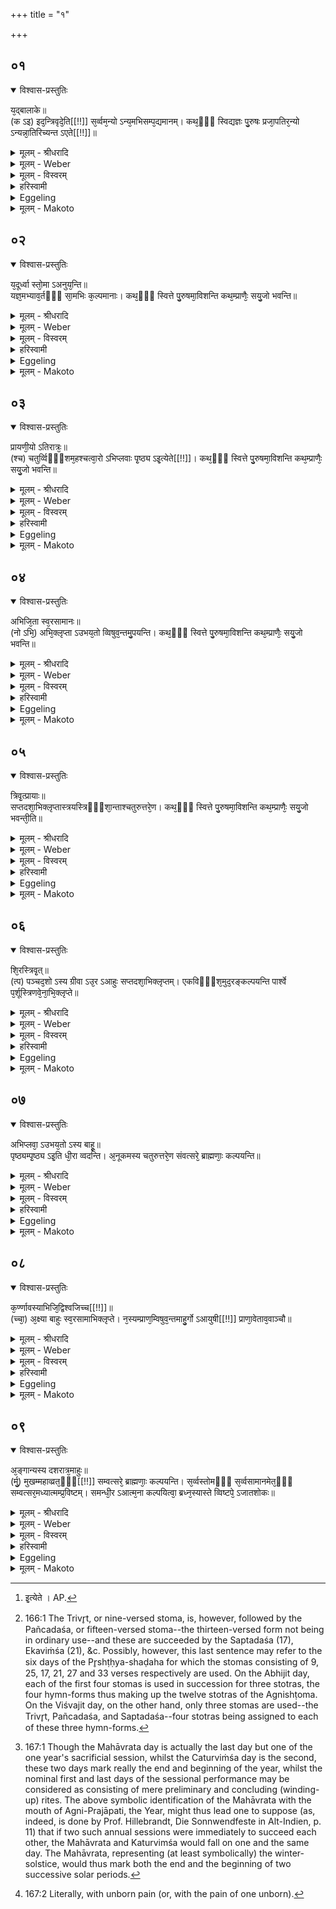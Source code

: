 +++
title = "१"

+++


##  ०१


<details open><summary>विश्वास-प्रस्तुतिः</summary>

य᳘द्बालाके॥  
(क ऽइ) इद᳘न्त्रिवृदे᳘ति[[!!]] स᳘र्व्वम᳘न्यो ऽन्य᳘मभिसम्प᳘द्यमानम्। कथ᳘ᳫँ᳘ स्विद्यज्ञः पु᳘रुषः प्रजा᳘पतिर᳘न्यो ऽन्यन्ना᳘तिरिच्यन्त ऽएते[[!!]]॥
</details>

<details><summary>मूलम् - श्रीधरादि</summary>

य᳘द्बालाके॥  
(क ऽइ) इद᳘न्त्रिवृदे᳘ति[[!!]] स᳘र्व्वम᳘न्यो ऽन्य᳘मभिसम्प᳘द्यमानम्। कथ᳘ᳫँ᳘ स्विद्यज्ञः पु᳘रुषः प्रजा᳘पतिर᳘न्यो ऽन्यन्ना᳘तिरिच्यन्त ऽएते[[!!]]॥
</details>

<details><summary>मूलम् - Weber</summary>

य᳘द्बालाके ॥  
इदं᳘ त्रिवृ᳘दे᳘ति स᳘र्वमॗन्योऽन्य᳘मभिसम्प᳘द्यमानम् ॥  
कथ᳘ᳫं᳘ स्विद्यज्ञः पु᳘रुषः प्रजा᳘पतिरॗन्योऽन्यं ना᳘तिरिच्यन्तऽएते᳟ ॥
</details>

<details><summary>मूलम् - विस्वरम्</summary>

"यद्बालाके त्रिवृदेति सर्वमन्योन्यमभिसंपद्यमानम् । 
कथं स्विद्यज्ञः पुरुषः प्रजापतिरन्यो ऽन्यं नातिरिच्यन्त एते ॥ १ ॥ 
</details>

<details><summary>हरिस्वामी</summary>

अथ ब्राह्मणद्वये गवामयनपुरुषप्रजापतीनां कलासाम्यमुच्यते- प्रश्नप्रतिवचनाभ्यां- **यद्बालाक** इति । श्लोकाः एते नव । बलाकस्यापत्यं बालाकिः । सपृष्ठ्यतो पृष्टान् अनिर्दिष्टः । हे बालाके! यदिदं अधियज्ञाध्यात्माधिदैवम् सर्वं त्रिवृत् अन्यो ऽन्यस्मिन् संपद्यमानम् । एतदनु स्वीक्रियते । ततः कथं यज्ञादयः अन्यो ऽन्यमतिरिक्ता भवन्तीति प्रश्नः ॥ १ ॥ 
</details>

<details><summary>Eggeling</summary>

1. 'Seeing that all this threefold universe keeps passing into one another, O Bālāki, how is it that

these,--to wit, the sacrifice, Man, and Prajāpati,--do not exceed one another?
</details>

<details><summary>मूलम् - Makoto</summary>

य᳓द् बा᳓ला᳓के ।॥  
इदं᳓ त्रिवृ᳓द् ए᳓ति स᳓र्वम् अन्यो᳙ऽन्य᳓म् अभिसम्प᳓द्यमा᳓नम् ।॥  
कथँ᳓ स्विद् यज्ञः᳓ पु᳓रुषः प्रजा᳓प्तिर् अन्यो᳙ऽन्यं ना᳓तिरिच्यन्त एते᳓ ॥॥
</details>


##  ०२


<details open><summary>विश्वास-प्रस्तुतिः</summary>

य᳘दूर्ध्वा स्तो᳘मा ऽअनुय᳘न्ति॥  
यज्ञ᳘मभ्याव᳘र्तᳫँ᳭ सा᳘मभिः क᳘ल्पमानाः। कथ᳘ᳫँ᳘ स्वित्ते पु᳘रुषमा᳘विशन्ति कथ᳘म्प्राणैः᳘ सयु᳘जो भवन्ति॥
</details>

<details><summary>मूलम् - श्रीधरादि</summary>

य᳘दूर्ध्वा स्तो᳘मा ऽअनुय᳘न्ति॥  
यज्ञ᳘मभ्याव᳘र्तᳫँ᳭ सा᳘मभिः क᳘ल्पमानाः। कथ᳘ᳫँ᳘ स्वित्ते पु᳘रुषमा᳘विशन्ति कथ᳘म्प्राणैः᳘ सयु᳘जो भवन्ति॥
</details>

<details><summary>मूलम् - Weber</summary>

य᳘दूर्ध्वा स्तो᳘मा अनुय᳘न्ति ॥  
यज्ञ᳘मभ्याव᳘र्तᳫं सा᳘मभिः क᳘ल्पमानाः ॥  
कथ᳘ᳫं᳘ स्वित्ते पु᳘रुषमा᳘विशन्ति कथं᳘ प्राणैः᳘ सयु᳘जो भवन्ति ॥
</details>

<details><summary>मूलम् - विस्वरम्</summary>

यदूर्ध्वाः स्तोमा अनुयन्ति यज्ञमभ्यावर्तं सामभिः कल्पमानाः । 
कथं स्वित्ते पुरुषमाविशन्ति कथं प्राणैः सयुजो भवन्ति ॥ २ ॥ 
</details>

<details><summary>हरिस्वामी</summary>

यदूर्ध्वाः स्तोमाः । अनुयन्ति इति लिङ्वचनव्यत्ययः । ये ऊर्ध्वाः वर्द्धमानकाः स्तोमाः त्रिवृदादयः आनुपूर्व्येण यन्ति प्रवर्तन्ते । यज्ञमभ्यावर्तं आवृत्त्या इति च स्पष्टमित्यर्थः । सामभिः ससंख्येयैः । ये कल्पमानाः आत्मनो लभमानाः । कथं ते पुरुषमाविशंति ? उपासकैराश्रियमाणा अपि निरालम्बनत्वाद्दुरावेशा इत्यभिप्रायः । कथं च 'प्राणैः' पुरुषगतैः सयुजः सहयुक्ता अतिरिक्ता भवन्ति ॥ २ ॥ 
</details>

<details><summary>Eggeling</summary>

2. Seeing that the upward Stomas follow the sacrifice, fitting themselves by repetitions with Sāmans, how do they enter man, and how do they become united with the vital airs?
</details>

<details><summary>मूलम् - Makoto</summary>

य᳓द् ऊर्द्वा᳓ स्तो᳓मा᳓ अनुय᳓न्ति ।॥  
यज्ञ᳓म् अभ्या᳓व᳓र्तँ सा᳓मभिः क᳓ल्पमा᳓नाः᳓ ।॥  
कथँ᳓ स्वित् ते᳓ पु᳓रुषम् आ᳓विशन्ति कथं᳓ प्रा᳓णैः᳓ सयु᳓जो भवन्ति ॥॥
</details>


##  ०३


<details open><summary>विश्वास-प्रस्तुतिः</summary>

प्रायणी᳘यो ऽतिरात्रः᳘॥  
(श्च) चतुर्व्विᳫँ᳭शम᳘हश्चत्वा᳘रो ऽभिप्लवाः पृ᳘ष्ठ्य ऽइ᳘त्येते[[!!]]। कथ᳘ᳫँ᳘ स्वित्ते पु᳘रुषमा᳘विशन्ति कथ᳘म्प्राणैः᳘ सयु᳘जो भवन्ति॥
</details>

<details><summary>मूलम् - श्रीधरादि</summary>

प्रायणी᳘यो ऽतिरात्रः᳘॥  
(श्च) चतुर्व्विᳫँ᳭शम᳘हश्चत्वा᳘रो ऽभिप्लवाः पृ᳘ष्ठ्य ऽइ᳘त्येते[[!!]]। कथ᳘ᳫँ᳘ स्वित्ते पु᳘रुषमा᳘विशन्ति कथ᳘म्प्राणैः᳘ सयु᳘जो भवन्ति॥
</details>

<details><summary>मूलम् - Weber</summary>

प्रायणी᳘योऽतिरात्रः᳘ ॥  
चतुर्विᳫंश᳘महश्चत्वा᳘रोऽभिप्लवाः पृ᳘ष्ठ्य इ᳘त्येते᳘ [^wbr_1] ॥  
कथ᳘ᳫं᳘ स्वित्ते पु᳘रुषमा᳘विशन्ति कथं᳘ प्राणैः᳘ सयु᳘जो भवन्ति ॥  

[^wbr_1]: इ᳘त्येते । AP.
</details>

<details><summary>मूलम् - विस्वरम्</summary>

प्रायणीयो ऽतिरात्रश्चतुर्विंशमहश्चात्वारो ऽभिप्लवाः पृष्ठ्य इत्येते । 
कथं स्वित्ते पुरुषमाविशन्ति कथं प्राणैः सयुजो भवन्ति ॥ ३ ॥ 
</details>

<details><summary>हरिस्वामी</summary>

प्रायणीयः प्रायणीयादिरूपं न किंचित् पुरुषैर्दृश्यते इत्यभिप्रायः ॥ ३ ॥ 
</details>

<details><summary>Eggeling</summary>

3. The Prāyaṇīya Atirātra, the Caturviṁśa day, the four Abhiplavas, and the Pr̥shṭḥya (shaḍaha):how do these enter man, and how do they become united with the vital airs?
</details>

<details><summary>मूलम् - Makoto</summary>

प्रा᳓यणी᳓यो ऽतिरा᳓त्रः᳓ ।॥  
चतुर्विँश᳓म् अ᳓हश् चत्वा᳓रो ऽभिप्लवाः᳓ पृ᳓ष्ठ्य इ᳓त्य् एते᳓ ।॥  
कथँ᳓ स्वित् ते᳓ पु᳓रुषम् आ᳓विशन्ति कथं᳓ प्रा᳓णैः᳓ सयु᳓जो भवन्ति ॥॥
</details>


##  ०४


<details open><summary>विश्वास-प्रस्तुतिः</summary>

अभिजि᳘ता स्व᳘रसामानः॥  
(नो ऽभि᳘) अभि᳘क्लृप्ता ऽउभय᳘तो व्विषुव᳘न्तमु᳘पयन्ति। कथ᳘ᳫँ᳘ स्वित्ते पु᳘रुषमा᳘विशन्ति कथ᳘म्प्राणैः᳘ सयु᳘जो भवन्ति॥
</details>

<details><summary>मूलम् - श्रीधरादि</summary>

अभिजि᳘ता स्व᳘रसामानः॥  
(नो ऽभि᳘) अभि᳘क्लृप्ता ऽउभय᳘तो व्विषुव᳘न्तमु᳘पयन्ति। कथ᳘ᳫँ᳘ स्वित्ते पु᳘रुषमा᳘विशन्ति कथ᳘म्प्राणैः᳘ सयु᳘जो भवन्ति॥
</details>

<details><summary>मूलम् - Weber</summary>

अभिजि᳘ता स्व᳘रसामानः ॥  
अभि᳘क्लृप्ता उभय᳘तो विषुव᳘न्तमु᳘पयन्ति ॥  
कथ᳘ᳫं᳘ स्वित्ते पु᳘रुषमा᳘विशन्ति कथं᳘ प्राणैः᳘ सयु᳘जो भवन्ती᳘ति ॥
</details>

<details><summary>मूलम् - विस्वरम्</summary>

अभिजिता स्वरसामानो ऽभिक्लृप्ता उभयतो विषुवन्तमुपयन्ति । 
कथं स्वित्ते पुरुषमाविशन्ति कथं प्राणैः सयुजो भवन्ति ॥ ४ ॥ 
</details>

<details><summary>हरिस्वामी</summary>

अभिजिता विश्वजिता वा इति विशेषः । अभिक्लृप्ताः परितो ह्यभिमुखीकृताः । अनुलोमा इत्यर्थः । उभयतः पुरस्तात् परस्ताच्च । विषुवन्तं मध्ये स्थितं उपगच्छन्ति । **कथं स्वित्ते** इति । न च अध्यात्मं किंचित् दृश्यते इत्यभिप्राय ॥ ४ ॥ 
</details>

<details><summary>Eggeling</summary>

4. Fitted out with the Abhijit, the Svarasāmans join the Vishuvat on both sides:--how do these enter man, and how do they become united with the vital airs?
</details>

<details><summary>मूलम् - Makoto</summary>

अभिजि᳓ता᳓ स्व᳓रसा᳓मा᳓नः ।॥  
अभि᳓क्ल्̥^प्ता᳓ उभय᳓तो विषुव᳓न्तम् उ᳓पयन्ति ।॥  
कथँ᳓ स्वित् ते᳓ पु᳓रुषम् आ᳓विशन्ति कथं᳓ प्रा᳓णैः᳓ सयु᳓जो भवन्ति ॥॥
</details>


##  ०५


<details open><summary>विश्वास-प्रस्तुतिः</summary>

त्रिवृ᳘त्प्रायाः॥  
सप्तदशा᳘भिक्लृप्तास्त्रयस्त्रिᳫँ᳭शा᳘न्ताश्चतुरुत्तरे᳘ण। कथ᳘ᳫँ᳘ स्वित्ते पु᳘रुषमा᳘विशन्ति कथ᳘म्प्राणैः᳘ सयु᳘जो भवन्ती᳘ति॥
</details>

<details><summary>मूलम् - श्रीधरादि</summary>

त्रिवृ᳘त्प्रायाः॥  
सप्तदशा᳘भिक्लृप्तास्त्रयस्त्रिᳫँ᳭शा᳘न्ताश्चतुरुत्तरे᳘ण। कथ᳘ᳫँ᳘ स्वित्ते पु᳘रुषमा᳘विशन्ति कथ᳘म्प्राणैः᳘ सयु᳘जो भवन्ती᳘ति॥
</details>

<details><summary>मूलम् - Weber</summary>

त्रिवृ᳘त्प्रायाः ॥  
सप्तदशा᳘भिक्लृप्तास्त्रयस्त्रिᳫंशा᳘न्ताश्चतुरुत्तरे᳘ण ॥  
कथ᳘ᳫं᳘ स्वित्ते पु᳘रुषमा᳘विशन्ति कथं᳘ प्राणैः᳘ सयु᳘जो भवन्ती᳘ति ॥
</details>

<details><summary>मूलम् - विस्वरम्</summary>

त्रिवृत्प्रायाः सप्तदशाभिक्लृप्तास्त्रयस्त्रिंशांताश्चतुरुत्तरेण । 
कथं स्वित्ते पुरुषमाविशन्ति कथं प्राणैः सयुजो भवन्ति" इति ॥ ५ ॥ 
</details>

<details><summary>हरिस्वामी</summary>

'त्रिवृत्प्रायाः' त्रिवृता प्रयन्ति प्रवर्तते इति त्रिवृत्प्रायाः । त्रिवृदादय इत्यर्थः । सप्तदशेन मध्ये स्थितेन अभिक्लृप्ताः अभिगताः 'सप्तदशाभिक्लृप्ताः' । सप्तदशमध्या इत्यर्थः । 'त्रयस्त्रिंशांताः' त्रयस्त्रिंशः अन्तो येषां ते त्रयस्त्रिंशांताः पार्ष्ठिका स्तोमाः । चतुरुत्तरेण स्तोमेन सह ये दशरात्रे वर्तन्ते । छन्दोमेषु हि चतुर्विंशचतुश्चत्वारिंशस्तोमाः । तेषु ये चतुरुत्तरस्तोमाः । तेषु दिवसेषु स्थिता इत्यर्थः । कथं स्वित्ते पुरुषमिति व्याख्यातम् ॥ ५ ॥ 
</details>

<details><summary>Eggeling</summary>

5. Setting out with the Trivr̥t, fitted out with the (Pañcadaśa and) Saptadaśa, and ending with the Trayastriṁśa; with (the series of stomas increasing) successively by four (syllables [^egg_486]):--how do these enter man, and how do they become united with the vital airs?'

[^egg_486]: 166:1 The Trivr̥t, or nine-versed stoma, is, however, followed by the Pañcadaśa, or fifteen-versed stoma--the thirteen-versed form not being in ordinary use--and these are succeeded by the Saptadaśa (17), Ekaviṁśa (21), &c. Possibly, however, this last sentence may refer to the six days of the Pr̥shṭḥya-shaḍaha for which the stomas consisting of 9, 25, 17, 21, 27 and 33 verses respectively are used. On the Abhijit day, each of the first four stomas is used in succession for three stotras, the four hymn-forms thus making up the twelve stotras of the Agnishṭoma. On the Viśvajit day, on the other hand, only three stomas are used--the Trivr̥t, Pañcadaśa, and Saptadaśa--four stotras being assigned to each of these three hymn-forms.
</details>

<details><summary>मूलम् - Makoto</summary>

त्रिवृ᳓त्प्रा᳓याः᳓ ।॥  
सत्पदशा᳓भिक्ल्̥^प्ता᳓स् त्रयस्त्रिँशा᳓न्ता᳓श् चतुरुत्तरे᳓ण ।॥  
कथँ᳓ स्वित् ते᳓ पु᳓रुषम् आ᳓विशन्ति कथं᳓ प्रा᳓णैः᳓ सयु᳓जो भवन्ती᳓ति ॥॥
</details>


##  ०६


<details open><summary>विश्वास-प्रस्तुतिः</summary>

शि᳘रस्त्रिवृ᳘त्॥  
(त्प) पञ्चद᳘शो ऽस्य ग्रीवा ऽउ᳘र ऽआहुः सप्तदशा᳘भिक्लृप्तम्। एकविᳫँ᳭श᳘मुद᳘रङ्कल्पयन्ति पार्श्वे प᳘र्शूस्त्रिणवे᳘ना᳘भि᳘क्लृप्ते॥
</details>

<details><summary>मूलम् - श्रीधरादि</summary>

शि᳘रस्त्रिवृ᳘त्॥  
(त्प) पञ्चद᳘शो ऽस्य ग्रीवा ऽउ᳘र ऽआहुः सप्तदशा᳘भिक्लृप्तम्। एकविᳫँ᳭श᳘मुद᳘रङ्कल्पयन्ति पार्श्वे प᳘र्शूस्त्रिणवे᳘ना᳘भि᳘क्लृप्ते॥
</details>

<details><summary>मूलम् - Weber</summary>

शि᳘रस्त्रिवृ᳘त् ॥  
पञ्चद᳘शोऽस्य ग्रीवा उ᳘र आहुः सप्तदशा᳘भिक्लृप्तम् ॥  
एकविᳫंश᳘मुद᳘रं कल्पयन्ति पार्श्वे प᳘र्शूस्त्रिणवे᳘ना᳘भि᳘क्लृप्ते ॥
</details>

<details><summary>मूलम् - विस्वरम्</summary>

"शिरस्त्रिवृत् पंचदशो ऽस्य ग्रीवा उर आहुः सप्तदशाभिक्लृप्तम् । 
एकविंशमुदरं कल्पयन्ति पार्श्वे पर्शूस्त्रिणवेनाभिक्लृप्ते ॥ ६ ॥ 
</details>

<details><summary>हरिस्वामी</summary>

'शिरस्त्रिवृत् इति ।' 'त्रिवृत्प्रायाः' इत्येतस्य उत्तरम् । शिरः पुरुषस्य त्रिवृत् स्तोमः । तदपि त्रिष्टुबङ्गम् । अन्यानि स्पष्टानि च ॥ ६-९ ॥ 

इति श्रीमदाचार्यहरिस्वामिनः कृतौ माध्यन्दिनीयशतपथब्राह्मणभाष्ये द्वादशकांडे तृतीये ऽध्याये प्रथमं ब्राह्मणम् ॥ १२ । ३ । १ ॥ 
</details>

<details><summary>Eggeling</summary>

6. The Trivr̥t is his head, the Pañcadaśa his neck; and the chest, they say, corresponds to the Saptadaśa; the Ekaviṁśa they make the belly, and

the two sides, by means of the Triṇava, correspond to the ribs.
</details>

<details><summary>मूलम् - Makoto</summary>

शि᳓रस्त्रिवृ᳓त् ।॥  
पञ्चद᳓शो ऽस्य ग्रीवा᳓ उ᳓र आ᳓हुः सप्तदशा᳓भिक्ल्̥^प्तम् ।॥  
एकविँश᳓मुद᳓रं कल्पयन्ति पा᳓र्श्वे᳓ प᳓र्शूस्त्रिणवे᳓ना᳓भि᳓क्ल्̥^प्ते ॥॥
</details>


##  ०७


<details open><summary>विश्वास-प्रस्तुतिः</summary>

अभिप्लवा᳘ ऽउभय᳘तो ऽस्य बाहू᳘॥  
पृष्ठ्यम्पृ᳘ष्ठ्य ऽइ᳘ति धी᳘रा व्वदन्ति। अ᳘नूकमस्य चतुरुत्तरे᳘ण संवत्सरे᳘ ब्राह्मणाः᳘ कल्पयन्ति॥
</details>

<details><summary>मूलम् - श्रीधरादि</summary>

अभिप्लवा᳘ ऽउभय᳘तो ऽस्य बाहू᳘॥  
पृष्ठ्यम्पृ᳘ष्ठ्य ऽइ᳘ति धी᳘रा व्वदन्ति। अ᳘नूकमस्य चतुरुत्तरे᳘ण संवत्सरे᳘ ब्राह्मणाः᳘ कल्पयन्ति॥
</details>

<details><summary>मूलम् - Weber</summary>

अभिप्लवा᳘ उभय᳘तोऽस्य बाहू᳘ ॥  
पृष्ठं पृ᳘ष्ठ्य इ᳘ति धी᳘रा वदन्ति ॥  
अ᳘नूकमस्य चतुरुत्तरे᳘ण संवत्सरे᳘ ब्राह्मणाः᳘ कल्पयन्ति ॥
</details>

<details><summary>मूलम् - विस्वरम्</summary>

अभिप्लवा उभयतो ऽस्य बाहू पृष्ठ्यं पृष्ठ्य इति धीरा वदन्ति । 
अनूकमस्य चतुरुत्तरेण संवत्सरे ब्राह्मणाः कल्पयन्ति ॥ ७ ॥ 
</details>

<details><summary>हरिस्वामी</summary>

[व्याख्यानं षष्ठे]
</details>

<details><summary>Eggeling</summary>

7. The Abhiplavas on both sides (of the Vishuvat) are his arms, the Pr̥shṭḥya is the back,--so say the wise; and his spine the Brāhmaṇas fashion in the year by means of the (series of stomas increasing) successively by four (syllables).
</details>

<details><summary>मूलम् - Makoto</summary>

अभिप्लवा᳓ उभय᳓तो ऽस्य बा᳓हू᳓ ।॥  
पृष्ठं᳓ पृ᳓ष्ठ्य इ᳓ति धी᳓रा᳓ वदन्ति ।॥  
अ᳓नूकम् अस्य चतुरुत्तरे᳓ण संवत्सरे᳓ ब्रा᳓ह्मणाः᳓ कल्पयन्ति ॥॥
</details>


##  ०८


<details open><summary>विश्वास-प्रस्तुतिः</summary>

क᳘र्ण्णावस्याभिजि᳘द्विश्वजिच्च[[!!]]॥  
(च्चा᳘) अ᳘क्ष्या बाहुः स्व᳘रसामाभिक्लृप्ते। न᳘स्यम्प्राण᳘म्विषुव᳘न्तमाहु᳘र्गो ऽआयुषी[[!!]] प्राणा᳘वेताव᳘वाञ्चौ॥
</details>

<details><summary>मूलम् - श्रीधरादि</summary>

क᳘र्ण्णावस्याभिजि᳘द्विश्वजिच्च[[!!]]॥  
(च्चा᳘) अ᳘क्ष्या बाहुः स्व᳘रसामाभिक्लृप्ते। न᳘स्यम्प्राण᳘म्विषुव᳘न्तमाहु᳘र्गो ऽआयुषी[[!!]] प्राणा᳘वेताव᳘वाञ्चौ॥
</details>

<details><summary>मूलम् - Weber</summary>

क᳘र्णावस्याभिजि᳘द्विश्वजि᳘च्च ॥  
अ᳘क्ष्यावाहुः स्व᳘रसामाभिक्लृप्ते ॥  
न᳘स्यं प्राणं᳘ विषुव᳘न्तमाहु᳘र्गोऽआयु᳘षी प्राणा᳘वेताव᳘वाञ्चौ ॥
</details>

<details><summary>मूलम् - विस्वरम्</summary>

कर्णावस्याभिजिद्विविश्वजिच्चाक्ष्या बाहुः स्वरसामा ऽभिक्लृप्ते । 
नस्यं प्राणं विषुवन्तमाहुर्गोआयुषी प्राणावेताववांचौ ॥ ८ ॥ 
</details>

<details><summary>हरिस्वामी</summary>

[व्याख्यानं षष्ठे]
</details>

<details><summary>Eggeling</summary>

8. The Abhijit and Viśvajit are his ears; and his eyes, they say, correspond to the Svarasāmans; the Vishuvat, they say, is the breath of the nostrils; and the Go and Āyus are those two downward breathings.
</details>

<details><summary>मूलम् - Makoto</summary>

क᳓र्णा᳓व् अस्या᳓भिजि᳓द् विश्वजि᳓च् च ।॥  
अ᳓क्ष्या᳓व् आ᳓हुः स्व᳓रसा᳓मा᳓भिक्ल्̥^प्ते ।॥  
न᳓स्यं प्रा᳓णं᳓ विषुव᳓न्तम् आ᳓हु᳓र् गोऽआ᳓यु᳓षी प्रा᳓णा᳓व् एता᳓व् अ᳓वा᳓ञ्चौ ॥॥
</details>


##  ०९


<details open><summary>विश्वास-प्रस्तुतिः</summary>

अ᳘ङ्गान्यस्य दशरात्र᳘माहुः॥  
(र्मु᳘) मुखम्महाव्व्रत᳘ᳫँ᳘[[!!]] सम्वत्सरे᳘ ब्राह्मणाः᳘ कल्पयन्ति। स᳘र्व्वस्तोमᳫँ᳭ स᳘र्व्वसामानमेत᳘ᳫँ᳘ सम्वत्सर᳘मध्यात्मम्प्र᳘विष्टम्। समन्धी᳘र ऽआत्म᳘ना कल्पयित्वा᳘ ब्रध्न᳘स्यास्ते व्विष्टपे᳘ ऽजातशोकः॥
</details>

<details><summary>मूलम् - श्रीधरादि</summary>

अ᳘ङ्गान्यस्य दशरात्र᳘माहुः॥  
(र्मु᳘) मुखम्महाव्व्रत᳘ᳫँ᳘[[!!]] सम्वत्सरे᳘ ब्राह्मणाः᳘ कल्पयन्ति। स᳘र्व्वस्तोमᳫँ᳭ स᳘र्व्वसामानमेत᳘ᳫँ᳘ सम्वत्सर᳘मध्यात्मम्प्र᳘विष्टम्। समन्धी᳘र ऽआत्म᳘ना कल्पयित्वा᳘ ब्रध्न᳘स्यास्ते व्विष्टपे᳘ ऽजातशोकः॥
</details>

<details><summary>मूलम् - Weber</summary>

अ᳘ङ्गान्यस्य दशरात्र᳘माहुः ॥  
मु᳘खं महाव्रतᳫं संवत्सरे᳘ ब्राह्मणाः᳘ कल्पयन्ति ॥  
स᳘र्वस्तोमᳫं स᳘र्वसामानमेत᳘ᳫं᳘ संवत्सर᳘मध्यात्मं प्र᳘विष्टम् ॥  
समं धी᳘र आत्म᳘ना कल्पयित्वा᳘ ब्रध्न᳘स्यास्ते विष्टपे᳘ऽजातशोकः ॥ ९ [३.१.] ॥
</details>

<details><summary>मूलम् - विस्वरम्</summary>

अङ्गान्यस्य दशरात्रमाहुर्मुखं महाव्रतं संवत्सरे ब्राह्मणाः कल्पयन्ति । 
सर्वस्तोमं सर्वसामानमेतं संवत्सरमध्यात्मं प्रविष्टम् । 
समं धीर आत्मना कल्पयित्वा ब्रघ्नस्यास्ते विष्टपे ऽजातशोकः" ॥ ९ ॥ 
</details>

<details><summary>हरिस्वामी</summary>

[व्याख्यानं षष्ठे]
</details>

<details><summary>Eggeling</summary>

9. The Daśarātra they call his limbs, and the Mahāvrata the Brāhmaṇas fashion (arrange) so as to be the mouth in the year [^egg_487];--the Supreme Self has entered into that year endowed with all stomas and with all sāmans: having fashioned him alike with the body, the sage is seated free from pain [^egg_488] on the heights of the ruddy one (the sun).

[^egg_487]: 167:1 Though the Mahāvrata day is actually the last day but one of the one year's sacrificial session, whilst the Caturviṁśa day is the second, these two days mark really the end and beginning of the year, whilst the nominal first and last days of the sessional performance may be considered as consisting of mere preliminary and concluding (winding-up) rites. The above symbolic identification of the Mahāvrata with the mouth of Agni-Prajāpati, the Year, might thus lead one to suppose (as, indeed, is done by Prof. Hillebrandt, Die Sonnwendfeste in Alt-Indien, p. 11) that if two such annual sessions were immediately to succeed each other, the Mahāvrata and Katurvimśa would fall on one and the same day. The Mahāvrata, representing (at least symbolically) the winter-solstice, would thus mark both the end and the beginning of two successive solar periods.

[^egg_488]: 167:2 Literally, with unborn pain (or, with the pain of one unborn).
</details>

<details><summary>मूलम् - Makoto</summary>

अ᳓ङ्गा᳓न्य् अस्य दशरा᳓त्र᳓म् आ᳓हुः ।॥  
मु᳓खं महा᳓व्रतँ᳓ संवत्सरे᳓ ब्रा᳓ह्मणाः᳓ कल्पयन्ति ।॥  
स᳓र्वस्तोमँ स᳓र्वसा᳓मा᳓नम् एतँ᳓ संवत्सर᳓म् अध्या᳓त्मं᳓ प्र᳓विष्टम् ।॥  
समं᳓ धी᳓र आ᳓त्म᳓ना᳓ कल्पयित्वा᳓ ब्रध्न᳓स्या᳓स्ते विष्टपे᳓ ऽजा᳓तशोकः ॥॥
</details>

